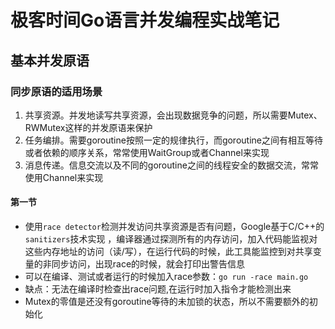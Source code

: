 # 极客时间Go语言并发编程实战笔记

## 基本并发原语

### 同步原语的适用场景

1. 共享资源。并发地读写共享资源，会出现数据竞争的问题，所以需要Mutex、RWMutex这样的并发原语来保护
2. 任务编排。需要goroutine按照一定的规律执行，而goroutine之间有相互等待或者依赖的顺序关系，常常使用WaitGroup或者Channel来实现
3. 消息传递。信息交流以及不同的goroutine之间的线程安全的数据交流，常常使用Channel来实现

#### 第一节

- 使用`race detector`检测并发访问共享资源是否有问题，Google基于C/C++的`sanitizers`技术实现 ，编译器通过探测所有的内存访问，加入代码能监视对这些内存地址的访问（读/写），在运行代码的时候，此工具能监控到对共享变量的非同步访问，出现race的时候，就会打印出警告信息
- 可以在编译、测试或者运行的时候加入race参数：`go run -race main.go`
- 缺点：无法在编译时检查出race问题,在运行时加入指令才能检测出来
- Mutex的零值是还没有goroutine等待的未加锁的状态，所以不需要额外的初始化